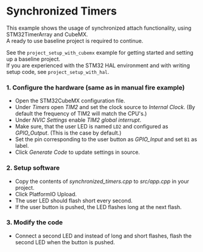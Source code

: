 # Synchronized Timers
This example shows the usage of synchronized attach functionality, using STM32TimerArray and CubeMX.\
A ready to use baseline project is required to continue.

See the `project_setup_with_cubemx` example for getting started and setting up a baseline project.\
If you are experienced with the STM32 HAL environment and with writing setup code, see `project_setup_with_hal`.

### 1. Configure the hardware (same as in manual fire example)
- Open the STM32CubeMX configuration file.
- Under *Timers* open *TIM2* and set the clock source to *Internal Clock*. (By default the frequency of TIM2 will match the CPU's.)
- Under *NVIC Settings* enable *TIM2 global interrupt*.
- Make sure, that the user LED is named `LD2` and configured as *GPIO_Output*. (This is the case by default.)
- Set the pin corresponding to the user button as *GPIO_Input* and set `B1` as label.
- Click *Generate Code* to update settings in source.

### 2. Setup software
- Copy the contents of *synchronized_timers.cpp* to *src/app.cpp* in your project.
- Click PlatformIO Upload.
- The user LED should flash short every second.
- If the user button is pushed, the LED flashes long at the next flash.

### 3. Modify the code
- Connect a second LED and instead of long and short flashes, flash the second LED when the button is pushed.
